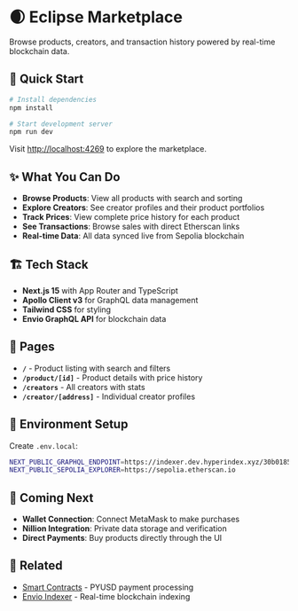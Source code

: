 # 🌒 Eclipse Marketplace

Browse products, creators, and transaction history powered by real-time blockchain data.

## 🚀 Quick Start

```bash
# Install dependencies
npm install

# Start development server
npm run dev
```

Visit [http://localhost:4269](http://localhost:4269) to explore the marketplace.

## ✨ What You Can Do

- **Browse Products**: View all products with search and sorting
- **Explore Creators**: See creator profiles and their product portfolios
- **Track Prices**: View complete price history for each product
- **See Transactions**: Browse sales with direct Etherscan links
- **Real-time Data**: All data synced live from Sepolia blockchain

## 🏗️ Tech Stack

- **Next.js 15** with App Router and TypeScript
- **Apollo Client v3** for GraphQL data management
- **Tailwind CSS** for styling
- **Envio GraphQL API** for blockchain data

## 📱 Pages

- **`/`** - Product listing with search and filters
- **`/product/[id]`** - Product details with price history
- **`/creators`** - All creators with stats
- **`/creator/[address]`** - Individual creator profiles

## 🔧 Environment Setup

Create `.env.local`:

```bash
NEXT_PUBLIC_GRAPHQL_ENDPOINT=https://indexer.dev.hyperindex.xyz/30b0185/v1/graphql
NEXT_PUBLIC_SEPOLIA_EXPLORER=https://sepolia.etherscan.io
```

## 🚧 Coming Next

- **Wallet Connection**: Connect MetaMask to make purchases
- **Nillion Integration**: Private data storage and verification
- **Direct Payments**: Buy products directly through the UI

## 🔗 Related

- [Smart Contracts](../onchain-payments/) - PYUSD payment processing
- [Envio Indexer](../envio-indexer/) - Real-time blockchain indexing
